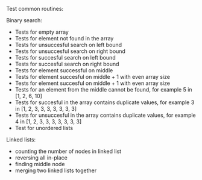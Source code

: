 Test common routines:

Binary search:

* Tests for empty array
* Tests for element not found in the array
* Tests for unsuccesful search on left bound
* Tests for unsuccesful search on right bound
* Tests for succesful search on left bound
* Tests for succesful search on right bound
* Tests for element successful on middle
* Tests for element succesful on middle + 1 with even array size
* Tests for element succesful on middle + 1 with even array size
* Tests for an element from the middle cannot be found, for example 5 in [1, 2, 6, 10]
* Tests for succesful in the array contains duplicate values, for example 3 in [1, 2, 3, 3, 3, 3, 3, 3, 3]
* Tests for unsuccesful in the array contains duplicate values, for example 4 in [1, 2, 3, 3, 3, 3, 3, 3, 3]
* Test for unordered lists

Linked lists:

* counting the number of nodes in linked list
* reversing all in-place
* finding middle node
* merging two linked lists together
